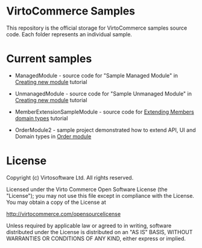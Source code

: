 # VirtoCommerce Samples
This repository is the official storage for VirtoCommerce samples source code. Each folder represents an individual sample.

# Current samples
* ManagedModule - source code for "Sample Managed Module" in <a href="https://virtocommerce.com/docs/vc2devguide/working-with-platform-manager/extending-functionality/creating-new-module" target="_blank">Creating new module</a> tutorial
* UnmanagedModule - source code for "Sample Unmanaged Module" in <a href="https://virtocommerce.com/docs/vc2devguide/working-with-platform-manager/extending-functionality/creating-new-module" target="_blank">Creating new module</a> tutorial

* MemberExtensionSampleModule - source code for <a href="https://virtocommerce.com/docs/vc2devguide/extending-commerce/extending-members-domain-types" target="_blank">Extending Members domain types</a> tutorial

* OrderModule2 - sample project demonstrated how to extend  API, UI and Domain types in <a href="https://github.com/VirtoCommerce/vc-module-order" target="_blank">Order module</a>


# License
Copyright (c) Virtosoftware Ltd.  All rights reserved.

Licensed under the Virto Commerce Open Software License (the "License"); you
may not use this file except in compliance with the License. You may
obtain a copy of the License at

http://virtocommerce.com/opensourcelicense

Unless required by applicable law or agreed to in writing, software
distributed under the License is distributed on an "AS IS" BASIS,
WITHOUT WARRANTIES OR CONDITIONS OF ANY KIND, either express or
implied.
